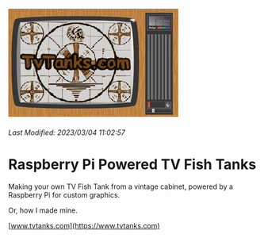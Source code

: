 ![TvTanks.com Logo](/assets/images/tvtanktv.JPG)

###### Last Modified: 2023/03/04 11:02:57

# Raspberry Pi Powered TV Fish Tanks

Making your own TV Fish Tank from a vintage cabinet, powered by a Raspberry Pi for custom graphics.

Or, how I made mine.

[www.tvtanks.com](https://www.tvtanks.com)